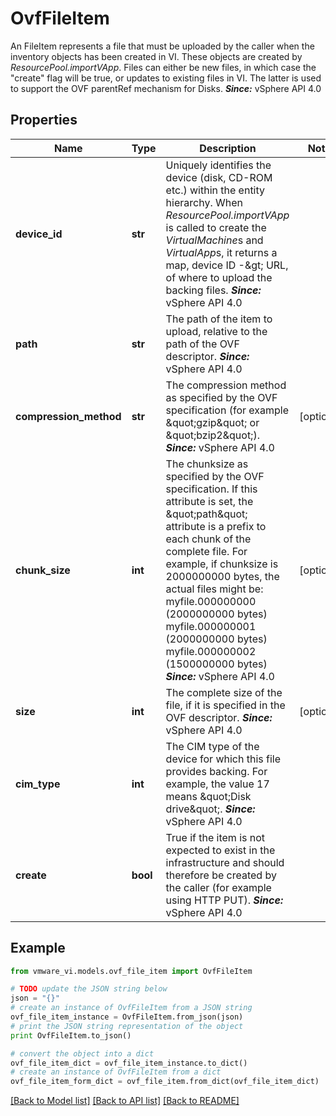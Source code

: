 # OvfFileItem

An FileItem represents a file that must be uploaded by the caller when the inventory objects has been created in VI.  These objects are created by *ResourcePool.importVApp*.  Files can either be new files, in which case the \"create\" flag will be true, or updates to existing files in VI. The latter is used to support the OVF parentRef mechanism for Disks.  ***Since:*** vSphere API 4.0 

## Properties
Name | Type | Description | Notes
------------ | ------------- | ------------- | -------------
**device_id** | **str** | Uniquely identifies the device (disk, CD-ROM etc.) within the entity hierarchy.  When *ResourcePool.importVApp* is called to create the *VirtualMachine*s and *VirtualApp*s, it returns a map, device ID -&amp;gt; URL, of where to upload the backing files.  ***Since:*** vSphere API 4.0  | 
**path** | **str** | The path of the item to upload, relative to the path of the OVF descriptor.  ***Since:*** vSphere API 4.0  | 
**compression_method** | **str** | The compression method as specified by the OVF specification (for example \&quot;gzip\&quot; or \&quot;bzip2\&quot;).  ***Since:*** vSphere API 4.0  | [optional] 
**chunk_size** | **int** | The chunksize as specified by the OVF specification.  If this attribute is set, the \&quot;path\&quot; attribute is a prefix to each chunk of the complete file. For example, if chunksize is 2000000000 bytes, the actual files might be: myfile.000000000 (2000000000 bytes) myfile.000000001 (2000000000 bytes) myfile.000000002 (1500000000 bytes)  ***Since:*** vSphere API 4.0  | [optional] 
**size** | **int** | The complete size of the file, if it is specified in the OVF descriptor.  ***Since:*** vSphere API 4.0  | [optional] 
**cim_type** | **int** | The CIM type of the device for which this file provides backing.  For example, the value 17 means \&quot;Disk drive\&quot;.  ***Since:*** vSphere API 4.0  | 
**create** | **bool** | True if the item is not expected to exist in the infrastructure and should therefore be created by the caller (for example using HTTP PUT).  ***Since:*** vSphere API 4.0  | 

## Example

```python
from vmware_vi.models.ovf_file_item import OvfFileItem

# TODO update the JSON string below
json = "{}"
# create an instance of OvfFileItem from a JSON string
ovf_file_item_instance = OvfFileItem.from_json(json)
# print the JSON string representation of the object
print OvfFileItem.to_json()

# convert the object into a dict
ovf_file_item_dict = ovf_file_item_instance.to_dict()
# create an instance of OvfFileItem from a dict
ovf_file_item_form_dict = ovf_file_item.from_dict(ovf_file_item_dict)
```
[[Back to Model list]](../README.md#documentation-for-models) [[Back to API list]](../README.md#documentation-for-api-endpoints) [[Back to README]](../README.md)


